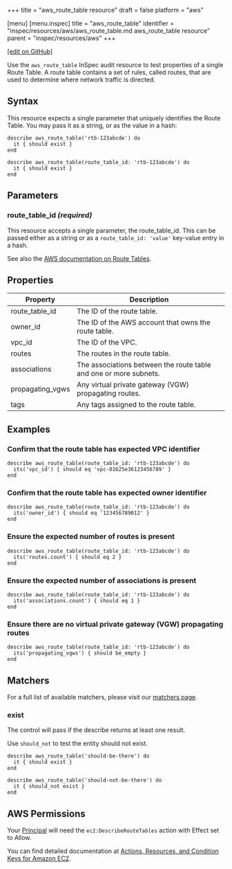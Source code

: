 +++
title = "aws_route_table resource"
draft = false
platform = "aws"

[menu]
  [menu.inspec]
    title = "aws_route_table"
    identifier = "inspec/resources/aws/aws_route_table.md aws_route_table resource"
    parent = "inspec/resources/aws"
+++

[\[edit on GitHub\]](https://github.com/inspec/inspec/blob/master/www/content/inspec/resources/aws_route_table.md)

Use the `aws_route_table` InSpec audit resource to test properties of a single Route Table. A route table contains a set of rules, called routes, that are used to determine where network traffic is directed.

## Syntax

This resource expects a single parameter that uniquely identifies the Route Table. You may pass it as a string, or as the value in a hash:

    describe aws_route_table('rtb-123abcde') do
      it { should exist }
    end

    describe aws_route_table(route_table_id: 'rtb-123abcde') do
      it { should exist }
    end

## Parameters

### route_table_id _(required)_

This resource accepts a single parameter, the route_table_id.
This can be passed either as a string or as a `route_table_id: 'value'` key-value entry in a hash.

See also the [AWS documentation on Route Tables](https://docs.aws.amazon.com/vpc/latest/userguide/VPC_Route_Tables.html).

## Properties

| Property         | Description                                                       |
| ---------------- | ----------------------------------------------------------------- |
| route_table_id   | The ID of the route table.                                        |
| owner_id         | The ID of the AWS account that owns the route table.              |
| vpc_id           | The ID of the VPC.                                                |
| routes           | The routes in the route table.                                    |
| associations     | The associations between the route table and one or more subnets. |
| propagating_vgws | Any virtual private gateway (VGW) propagating routes.             |
| tags             | Any tags assigned to the route table.                             |

## Examples

### Confirm that the route table has expected VPC identifier

    describe aws_route_table(route_table_id: 'rtb-123abcde') do
      its('vpc_id') { should eq 'vpc-01625e36123456789' }
    end

### Confirm that the route table has expected owner identifier

    describe aws_route_table(route_table_id: 'rtb-123abcde') do
      its('owner_id') { should eq '123456789012' }
    end

### Ensure the expected number of routes is present

    describe aws_route_table(route_table_id: 'rtb-123abcde') do
      its('routes.count') { should eq 2 }
    end

### Ensure the expected number of associations is present

    describe aws_route_table(route_table_id: 'rtb-123abcde') do
      its('associations.count') { should eq 1 }
    end

### Ensure there are no virtual private gateway (VGW) propagating routes

    describe aws_route_table(route_table_id: 'rtb-123abcde') do
      its('propagating_vgws') { should be_empty }
    end

## Matchers

For a full list of available matchers, please visit our [matchers page](/inspec/matchers/).

### exist

The control will pass if the describe returns at least one result.

Use `should_not` to test the entity should not exist.

    describe aws_route_table('should-be-there') do
      it { should exist }
    end

    describe aws_route_table('should-not-be-there') do
      it { should_not exist }
    end

## AWS Permissions

Your [Principal](https://docs.aws.amazon.com/IAM/latest/UserGuide/intro-structure.html#intro-structure-principal) will need the `ec2:DescribeRouteTables` action with Effect set to Allow.

You can find detailed documentation at [Actions, Resources, and Condition Keys for Amazon EC2](https://docs.aws.amazon.com/IAM/latest/UserGuide/list_amazonec2.html).
